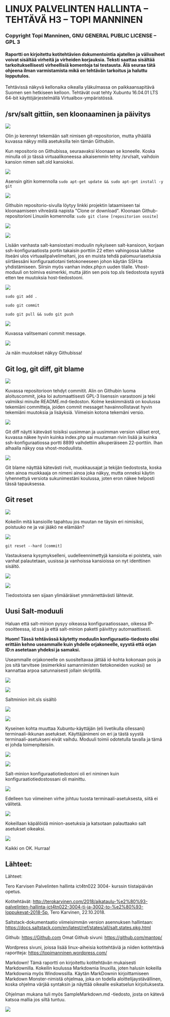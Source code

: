 ﻿# LINUX PALVELINTEN HALLINTA – TEHTÄVÄ H3 – TOPI MANNINEN
### Copyright Topi Manninen, GNU GENERAL PUBLIC LICENSE – GPL 3
#### Raportti on kirjoitettu kotitehtävien dokumentointia ajatellen ja välivaiheet voivat sisältää virheitä ja virheiden korjauksia. Teksti saattaa sisältää tarkoituksellisesti virheellisiä komentoja tai testausta. Älä seuraa tätä ohjeena ilman varmistamista mikä on tehtävän tarkoitus ja haluttu lopputulos.

Tehtävissä näkyvä kellonaika oikealla yläkulmassa on paikkaansapitävä Suomen sen hetkiseen kelloon.  Tehtävät ovat tehty Xubuntu 16.04.01 LTS 64-bit käyttöjärjestelmällä Virtualbox-ympäristössä.


## /srv/salt gittiin, sen kloonaaminen ja päivitys

![](github01.png)

Olin jo kerennyt tekemään salt nimisen git-repositorion, mutta ylhäällä kuvassa näkyy millä asetuksilla tein tämän Githubiin.

Kun repositorio on Githubissa, seuraavaksi kloonaan se koneelle.
Koska minulla oli jo tässä virtuaalikoneessa aikaisemmin tehty /srv/salt, vaihdoin kansion nimen salt.old kansioksi.

![](github02.png)

Asensin gitin komennolla
``sudo apt-get update && sudo apt-get install -y git``

![](git03.png)

Githubin repositorio-sivulla löytyy linkki projektin lataamiseen tai kloonaamiseen vihreästä napista "Clone or download". 
Kloonaan Github-repositorioni Linuxiin komennolla:
``sudo git clone [repositorion osoite]``


![](git04.png)

![](salt05.png)

Lisään vanhasta salt-kansiostani moduulin nykyiseen salt-kansioon, korjaan ssh-konfiguraatiosta portin takaisin porttiin 22 etten vahingossa lukitse itseäni ulos virtuaalipalvelimeltani, jos en muista tehdä palomuuriasetuksia siirtäessäni konfiguraatiotani tietokoneeseen johon käytän SSH:ta yhdistämiseen. Siirsin myös vanhan index.php:n uuden tilalle. Vhost-moduuli on toimiva esimerkki, mutta jätin sen pois top.sls tiedostosta syystä etten tee muutoksia host-tiedostooni.


![](salt07.png)

``sudo git add .``

``sudo git commit``

``sudo git pull && sudo git push``

![](salt06.png)

Kuvassa valitsemani commit message.

![](salt08.png)

Ja näin muutokset näkyy Githubissa!

## Git log, git diff, git blame

![](git-log09.png)

Kuvassa repositorioon tehdyt commitit.
Alin on Githubin luoma aloituscommit, joka loi automaattisesti GPL-3 lisenssin varastooni ja teki valmiiksi minulle README.md-tiedoston.
Kolme keskimmäistä on koulussa tekemiäni committeja, joiden commit messaget havainnollistavat hyvin tekemiäni muutoksia ja lisäyksiä. Viimeisin kotona tekemäni versio.

![](git-diff10.png)

Git diff näytti kätevästi toisiksi uusimman ja uusimman version väliset erot, kuvassa näkee hyvin kuinka index.php sai muutaman rivin lisää ja kuinka ssh-konfiguraatiossa portti 8899 vaihdettiin alkuperäiseen 22-porttiin. Ihan alhaalla näkyy osa vhost-moduulista.


![](git-blame11.png)

Git blame näyttää kätevästi rivit, muokkausajat ja tekijän tiedostosta, koska olen ainoa muokkaaja on nimeni ainoa joka näkyy, mutta onneksi käytin lyhennettyä versiota sukunimestäni koulussa, joten eron näkee helposti tässä tapauksessa.

## Git reset

![](git-reset12.png)

Kokeilin mitä kansioille tapahtuu jos muutan ne täysin eri nimisiksi, poistuuko ne ja vai jääkö ne elämään?

![](git-reset13.png)

`` git reset --hard [commit] ``

Vastauksena kysymykselleni, uudelleennimettyjä kansioita ei poisteta, vain vanhat palautetaan, uusissa ja vanhoissa kansioissa on nyt identtinen sisältö.


![](git-reset14.png)

![](git-reset15.png)

Tiedostoista sen sijaan ylimääräiset ymmärrettävästi lähtevät.

## Uusi Salt-moduuli

Haluan että salt-minion pysyy oikeassa konfiguraatiossaan, oikessa IP-osoitteessa, id:ssä ja että salt-minion paketti päivittyy automaattisesti.

**Huom! Tässä tehtävässä käytetty moduulin konfiguraatio-tiedosto olisi erittäin kehno useammalle kuin yhdelle orjakoneelle, syystä että orjan ID:n asetetaan yhdeksi ja samaksi.**

Useammalle orjakoneelle on suositeltavaa jättää id-kohta kokonaan pois ja jos sitä tarvitsee (esimerkiksi samannimisten tietokoneiden vuoksi) se kannattaa arpoa satunnaisesti jollain skriptillä.

![](salt-minion17.png)

![](salt-minion16.png)

Saltminion init.sls sisältö


![](salt-minion18.png)

![](salt-minion19.png)

Kyseinen kohta muuttaa Xubuntu-käyttäjän (eli livetikulla ollessani) terminaali-ikkunan asetukset. Käyttäjänimeni on eri ja tästä syystä terminaali-asetukseni eivät vaihdu. Moduuli toimii odotetulla tavalla ja tämä ei johda toimenpiteisiin.

![](salt-minion20.png)

![](salt-minion21.png)

Salt-minion konfiguraatiotiedostoni oli eri niminen kuin konfiguraatiotiedostossani oli mainittu.

![](salt-minion22.png)

Edelleen tuo viimeinen virhe johtuu tuosta terminaali-asetuksesta, siitä ei välitetä.


![](salt-minion23.png)

Kokeillaan käpälöidä minion-asetuksia ja katsotaan palauttaako salt asetukset oikeaksi.

![](salt-minion24.png)

Kaikki on OK. Hurraa!

## Lähteet: 

Lähteet:

Tero Karvisen Palvelinten hallinta ict4tn022 3004- kurssin tiistaipäivän opetus.

Kotitehtävät:
http://terokarvinen.com/2018/aikataulu-%e2%80%93-palvelinten-hallinta-ict4tn022-3004-ti-ja-3002-to-%e2%80%93-loppukevat-2018-5p, Tero Karvinen, 22.10.2018.

Saltstack-dokumentaatio viimeisimmän version asennuksen hallintaan:
https://docs.saltstack.com/en/latest/ref/states/all/salt.states.pkg.html

Github:
https://Github.com
Omat Github sivuni: https://github.com/mantop/

Wordpress sivuni, joissa lisää linux-aiheisia kotitehtäviä ja niiden kotitehtävä raportteja:
https://topimanninen.wordpress.com/

Markdown!
Tämä raportti on kirjoitettu kotitehtävän mukaisesti Markdownilla. Kokeilin koulussa Markdownia linuxilla, joten halusin kokeilla Markdownia myös Windowssilla.
Käytän MarkDownin kirjoittamiseen Markdown Monster-nimistä ohjelmaa, joka on todella aloittelijaystävällinen, koska ohjelma värjää syntaksin ja näyttää oikealle esikatselun kirjoituksesta. 

Ohjelman mukana tuli myös SampleMarkdown.md -tiedosto, josta on kätevä katsoa mallia jos siltä tuntuu.

![](markdown25.png)




